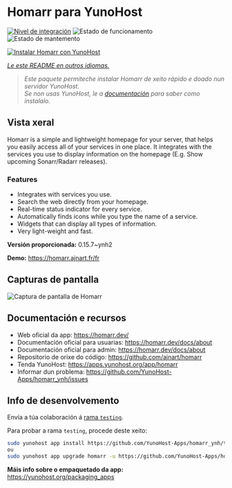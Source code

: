 <!--
NOTA: Este README foi creado automáticamente por <https://github.com/YunoHost/apps/tree/master/tools/readme_generator>
NON debe editarse manualmente.
-->

# Homarr para YunoHost

[![Nivel de integración](https://dash.yunohost.org/integration/homarr.svg)](https://ci-apps.yunohost.org/ci/apps/homarr/) ![Estado de funcionamento](https://ci-apps.yunohost.org/ci/badges/homarr.status.svg) ![Estado de mantemento](https://ci-apps.yunohost.org/ci/badges/homarr.maintain.svg)

[![Instalar Homarr con YunoHost](https://install-app.yunohost.org/install-with-yunohost.svg)](https://install-app.yunohost.org/?app=homarr)

*[Le este README en outros idiomas.](./ALL_README.md)*

> *Este paquete permíteche instalar Homarr de xeito rápido e doado nun servidor YunoHost.*  
> *Se non usas YunoHost, le a [documentación](https://yunohost.org/install) para saber como instalalo.*

## Vista xeral

Homarr is a simple and lightweight homepage for your server, that helps you easily access all of your services in one place.
It integrates with the services you use to display information on the homepage (E.g. Show upcoming Sonarr/Radarr releases).

### Features

- Integrates with services you use.
- Search the web directly from your homepage.
- Real-time status indicator for every service.
- Automatically finds icons while you type the name of a service.
- Widgets that can display all types of information.
- Very light-weight and fast.


**Versión proporcionada:** 0.15.7~ynh2

**Demo:** <https://homarr.ajnart.fr/fr>

## Capturas de pantalla

![Captura de pantalla de Homarr](./doc/screenshots/screenshot.png)

## Documentación e recursos

- Web oficial da app: <https://homarr.dev/>
- Documentación oficial para usuarias: <https://homarr.dev/docs/about>
- Documentación oficial para admin: <https://homarr.dev/docs/about>
- Repositorio de orixe do código: <https://github.com/ajnart/homarr>
- Tenda YunoHost: <https://apps.yunohost.org/app/homarr>
- Informar dun problema: <https://github.com/YunoHost-Apps/homarr_ynh/issues>

## Info de desenvolvemento

Envía a túa colaboración á [rama `testing`](https://github.com/YunoHost-Apps/homarr_ynh/tree/testing).

Para probar a rama `testing`, procede deste xeito:

```bash
sudo yunohost app install https://github.com/YunoHost-Apps/homarr_ynh/tree/testing --debug
ou
sudo yunohost app upgrade homarr -u https://github.com/YunoHost-Apps/homarr_ynh/tree/testing --debug
```

**Máis info sobre o empaquetado da app:** <https://yunohost.org/packaging_apps>
